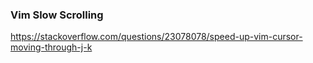 ### Vim Slow Scrolling

https://stackoverflow.com/questions/23078078/speed-up-vim-cursor-moving-through-j-k
